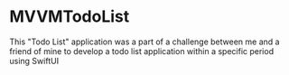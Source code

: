 # MVVMTodoList

This "Todo List" application was a part of a challenge between me and a friend of mine to develop a todo list application within a specific period using SwiftUI
